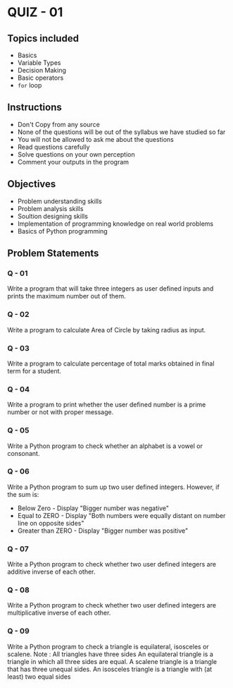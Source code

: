 # QUIZ - 01

## Topics included

- Basics
- Variable Types
- Decision Making
- Basic operators
- `for` loop

## Instructions

- Don't Copy from any source
- None of the questions will be out of the syllabus we have studied so far
- You will not be allowed to ask me about the questions
- Read questions carefully
- Solve questions on your own perception
- Comment your outputs in the program


## Objectives

- Problem understanding skills
- Problem analysis skills
- Soultion designing skills
- Implementation of programming knowledge on real world problems
- Basics of Python programming


## Problem Statements

### Q - 01
Write a program that will take three integers as user defined inputs and prints the maximum number out of them.

### Q - 02
Write a program to calculate Area of Circle by taking radius as input.

### Q - 03
Write a program to calculate percentage of total marks obtained in final term for a student.

### Q - 04
Write a program to print whether the user defined number is a prime number or not with proper message.

### Q - 05
Write a Python program to check whether an alphabet is a vowel or consonant.

### Q - 06
Write a Python program to sum up two user defined integers. However, if the sum is:
- Below Zero - Display "Bigger number was negative"
- Equal to ZERO - Display "Both numbers were equally distant on number line on opposite sides"
- Greater than ZERO - Display "Bigger number was positive"

### Q - 07
Write a Python program to check whether two user defined integers are additive inverse of each other.

### Q - 08
Write a Python program to check whether two user defined integers are multiplicative inverse of each other.

### Q - 09
Write a Python program to check a triangle is equilateral, isosceles or scalene.
Note :
All triangles have three sides
An equilateral triangle is a triangle in which all three sides are equal.
A scalene triangle is a triangle that has three unequal sides.
An isosceles triangle is a triangle with (at least) two equal sides
